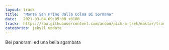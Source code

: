 ```yaml
---
layout: track
title:  "Monte San Primo dalla Colma Di Sormano"
date:   2021-03-04 09:05:00 +0100
track:  https://raw.githubusercontent.com/andou/pick-a-trek/master/tracks/20200220-Colma_di_Sormano-Monte_San_Primo.gpx
categories: jekyll update
---
```


Bei panorami ed una bella sgambata
